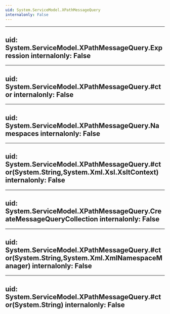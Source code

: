 ```yaml
---
uid: System.ServiceModel.XPathMessageQuery
internalonly: False
---
```


---
uid: System.ServiceModel.XPathMessageQuery.Expression
internalonly: False
---

---
uid: System.ServiceModel.XPathMessageQuery.#ctor
internalonly: False
---

---
uid: System.ServiceModel.XPathMessageQuery.Namespaces
internalonly: False
---

---
uid: System.ServiceModel.XPathMessageQuery.#ctor(System.String,System.Xml.Xsl.XsltContext)
internalonly: False
---

---
uid: System.ServiceModel.XPathMessageQuery.CreateMessageQueryCollection
internalonly: False
---

---
uid: System.ServiceModel.XPathMessageQuery.#ctor(System.String,System.Xml.XmlNamespaceManager)
internalonly: False
---

---
uid: System.ServiceModel.XPathMessageQuery.#ctor(System.String)
internalonly: False
---

